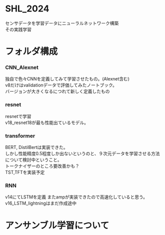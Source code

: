 # SHL_2024
センサデータを学習データにニューラルネットワーク構築  
その実践学習  

# フォルダ構成    
### CNN_Alexnet 
独自で色々CNNを定義してみて学習させたもの。(Alexnet含む)  
v8だけはvalidationデータで評価してみたノートブック。  
バージョンが大きくなるにつれて新しく定義したもの  
### resnet
resnetで学習  
v18_resnet18が最も性能出ているモデル。  
### transformer  
BERT, DistilBertは実装できた。  
しかし性能精度0.5程度しか出ないというのと、９次元データを学習させる方法について検討中ということ。  
トークナイザーのところ要改善かも？  
TST,TFTを実装予定
### RNN  
v14にてLSTMを定義
またampが実装できたので高速化していると思う。  
v16_LSTM_lightningはまだ作成途中

# アンサンブル学習について  

